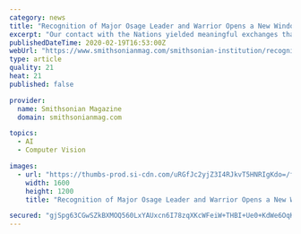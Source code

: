 ```yaml
---
category: news
title: "Recognition of Major Osage Leader and Warrior Opens a New Window Into History"
excerpt: "Our contact with the Nations yielded meaningful exchanges that pointed to how contemporary readings of these anthropological busts, accompanied by conversations with communities and descendants, can help address historical trauma and erasure, and bring overdue recognition to forgotten ... of Native American face casts in museum collections ..."
publishedDateTime: 2020-02-19T16:53:00Z
webUrl: "https://www.smithsonianmag.com/smithsonian-institution/recognition-major-osage-leader-warrior-opens-new-window-history-180974211/"
type: article
quality: 21
heat: 21
published: false

provider:
  name: Smithsonian Magazine
  domain: smithsonianmag.com

topics:
  - AI
  - Computer Vision

images:
  - url: "https://thumbs-prod.si-cdn.com/uRGfJc2yjZ3I4RJkvT5HNRIgKdo=/fit-in/1600x0/https://public-media.si-cdn.com/filer/dd/29/dd292ba7-34b9-45d1-bdc7-75a669fde2de/shonke-mon-thihorizontal.jpg"
    width: 1600
    height: 1200
    title: "Recognition of Major Osage Leader and Warrior Opens a New Window Into History"

secured: "gjSpg63CGwSZkBXMOQ560LxYAUxcn6I78zqXKcWFeiW+THBI+Ue0+KdWe6OqKTJOLZ1ib8xu8PLTvtKO6VEiFlgWXWhLFPb7nHY++vyRvB8zk4hUeCI6d80vNOiJwAW0zuR9EwO6Vg7Fg9mg5tnwAS3r7WAzxt2501ciCL0p5BpzLwFl3MxEGbETCAJ/4yrKc3jBA3wGMapewmlX1YM72Zu4Lfsy7MnslXDqVpwKehIONjoImfdB3w+xGv4z1AVhYcO7wpgt3nRXv1laYuGOy6lgNHz+7OclpBJvlGgeZ7sp2VgA+l2ikplJoUKgUK4T;eBal9diXlOG1EnnYq67EFg=="
---
```


